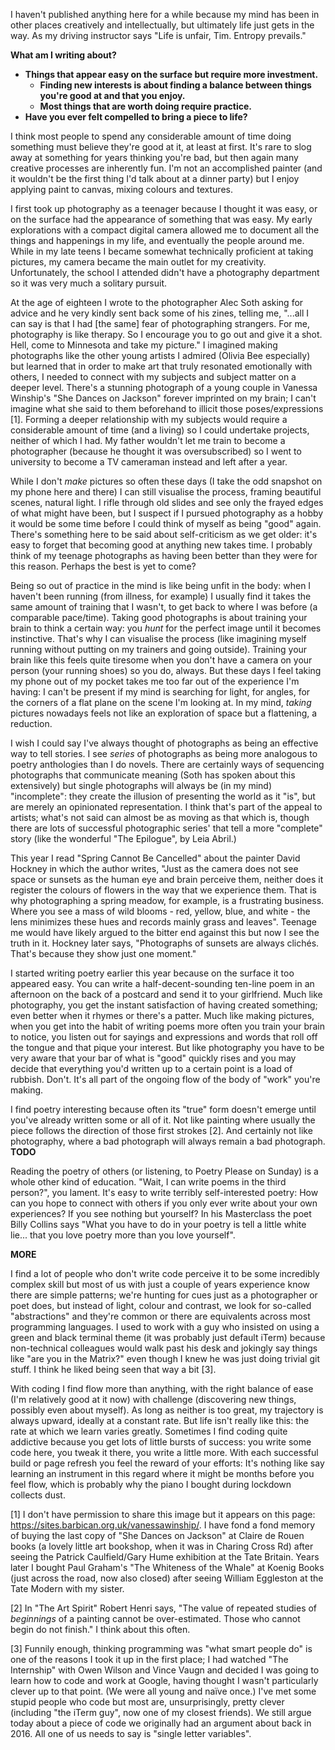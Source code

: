 I haven't published anything here for a while because my mind has been in other places creatively and intellectually, but ultimately life just gets in the way. As my driving instructor says "Life is unfair, Tim. Entropy prevails."

**What am I writing about?**

- **Things that appear easy on the surface but require more investment.**
  - **Finding new interests is about finding a balance between things you're good at and that you enjoy.**
  - **Most things that are worth doing require practice.**
- **Have you ever felt compelled to bring a piece to life?**

I think most people to spend any considerable amount of time doing something must believe they're good at it, at least at first. It's rare to slog away at something for years thinking you're bad, but then again many creative processes are inherently fun. I'm not an accomplished painter (and it wouldn't be the first thing I'd talk about at a dinner party) but I enjoy applying paint to canvas, mixing colours and textures.

I first took up photography as a teenager because I thought it was easy, or on the surface had the appearance of something that was easy. My early explorations with a compact digital camera allowed me to document all the things and happenings in my life, and eventually the people around me. While in my late teens I became somewhat technically proficient at taking pictures, my camera became the main outlet for my creativity. Unfortunately, the school I attended didn't have a photography department so it was very much a solitary pursuit.

At the age of eighteen I wrote to the photographer Alec Soth asking for advice and he very kindly sent back some of his zines, telling me, "...all I can say is that I had [the same] fear of photographing strangers. For me, photography is like therapy. So I encourage you to go out and give it a shot. Hell, come to Minnesota and take my picture." I imagined making photographs like the other young artists I admired (Olivia Bee especially) but learned that in order to make art that truly resonated emotionally with others, I needed to connect with my subjects and subject matter on a deeper level. There's a stunning photograph of a young couple in Vanessa Winship's "She Dances on Jackson" forever imprinted on my brain; I can't imagine what she said to them beforehand to illicit those poses/expressions [1]. Forming a deeper relationship with my subjects would require a considerable amount of time (and a living) so I could undertake projects, neither of which I had. My father wouldn't let me train to become a photographer (because he thought it was oversubscribed) so I went to university to become a TV cameraman instead and left after a year.

While I don't *make* pictures so often these days (I take the odd snapshot on my phone here and there) I can still visualise the process, framing beautiful scenes, natural light. I rifle through old slides and see only the frayed edges of what might have been, but I suspect if I pursued photography as a hobby it would be some time before I could think of myself as being "good" again. There's something here to be said about self-criticism as we get older: it's easy to forget that becoming good at anything new takes time. I probably think of my teenage photographs as having been better than they were for this reason. Perhaps the best is yet to come?

Being so out of practice in the mind is like being unfit in the body: when I haven't been running (from illness, for example) I usually find it takes the same amount of training that I wasn't, to get back to where I was before (a comparable pace/time). Taking good photographs is about training your brain to think a certain way: you *hunt* for the perfect image until it becomes instinctive. That's why I can visualise the process (like imagining myself running without putting on my trainers and going outside). Training your brain like this feels quite tiresome when you don't have a camera on your person (your running shoes) so you do, always. But these days I feel taking my phone out of my pocket takes me too far out of the experience I'm having: I can't be present if my mind is searching for light, for angles, for the corners of a flat plane on the scene I'm looking at. In my mind, *taking* pictures nowadays feels not like an exploration of space but a flattening, a reduction.

I wish I could say I've always thought of photographs as being an effective way to tell stories. I see *series* of photographs as being more analogous to poetry anthologies than I do novels. There are certainly ways of sequencing photographs that communicate meaning (Soth has spoken about this extensively) but single photographs will always be (in my mind) "incomplete": they create the illusion of presenting the world as it "is", but are merely an opinionated representation. I think that's part of the appeal to artists; what's not said can almost be as moving as that which is, though there are lots of successful photographic series' that tell a more "complete" story (like the wonderful "The Epilogue", by Leia Abril.) 

This year I read "Spring Cannot Be Cancelled" about the painter David Hockney in which the author writes, "Just as the camera does not see space or sunsets as the human eye and brain perceive them, neither does it register the colours of flowers in the way that we experience them. That is why photographing a spring meadow, for example, is a frustrating business. Where you see a mass of wild blooms - red, yellow, blue, and white - the lens minimizes these hues and records mainly grass and leaves". Teenage me would have likely argued to the bitter end against this but now I see the truth in it. Hockney later says, "Photographs of sunsets are always clichés. That's because they show just one moment."

I started writing poetry earlier this year because on the surface it too appeared easy. You can write a half-decent-sounding ten-line poem in an afternoon on the back of a postcard and send it to your girlfriend. Much like photography, you get the instant satisfaction of having created something; even better when it rhymes or there's a patter. Much like making pictures, when you get into the habit of writing poems more often you train your brain to notice, you listen out for sayings and expressions and words that roll off the tongue and that pique your interest. But like photography you have to be very aware that your bar of what is "good" quickly rises and you may decide that everything you'd written up to a certain point is a load of rubbish. Don't. It's all part of the ongoing flow of the body of "work" you're making.

I find poetry interesting because often its "true" form doesn't emerge until you've already written some or all of it. Not like painting where usually the piece follows the direction of those first strokes [2]. And certainly not like photography, where a bad photograph will always remain a bad photograph. **TODO**

Reading the poetry of others (or listening, to Poetry Please on Sunday) is a whole other kind of education. "Wait, I can write poems in the third person?", you lament. It's easy to write terribly self-interested poetry: How can you hope to connect with others if you only ever write about your own experiences? If you see nothing but yourself? In his Masterclass the poet Billy Collins says "What you have to do in your poetry is tell a little white lie... that you love poetry more than you love yourself".

**MORE**

I find a lot of people who don't write code perceive it to be some incredibly complex skill but most of us with just a couple of years experience know there are simple patterns; we're hunting for cues just as a photographer or poet does, but instead of light, colour and contrast, we look for so-called "abstractions" and they're common or there are equivalents across most programming languages. I used to work with a guy who insisted on using a green and black terminal theme (it was probably just default iTerm) because non-technical colleagues would walk past his desk and jokingly say things like "are you in the Matrix?" even though I knew he was just doing trivial git stuff. I think he liked being seen that way a bit [3].

With coding I find flow more than anything, with the right balance of ease (I'm relatively good at it now) with challenge (discovering new things, possibly even about myself). As long as neither is too great, my trajectory is always upward, ideally at a constant rate. But life isn't really like this: the rate at which we learn varies greatly. Sometimes I find coding quite addictive because you get lots of little bursts of success: you write some code here, you tweak it there, you write a little more. With each successful build or page refresh you feel the reward of your efforts: It's nothing like say learning an instrument in this regard where it might be months before you feel flow, which is probably why the piano I bought during lockdown collects dust.

[1] I don't have permission to share this image but it appears on this page: https://sites.barbican.org.uk/vanessawinship/. I have fond a fond memory of buying the last copy of "She Dances on Jackson" at Claire de Rouen books (a lovely little art bookshop, when it was in Charing Cross Rd) after seeing the Patrick Caulfield/Gary Hume exhibition at the Tate Britain. Years later I bought Paul Graham's "The Whiteness of the Whale" at Koenig Books (just across the road, now also closed) after seeing William Eggleston at the Tate Modern with my sister.

[2] In "The Art Spirit" Robert Henri says, "The value of repeated studies of *beginnings* of a painting cannot be over-estimated. Those who cannot begin do not finish." I think about this often.

[3] Funnily enough, thinking programming was "what smart people do" is one of the reasons I took it up in the first place; I had watched "The Internship" with Owen Wilson and Vince Vaugn and decided I was going to learn how to code and work at Google, having thought I wasn't particularly clever up to that point. (We were all young and naïve once.) I've met some stupid people who code but most are, unsurprisingly, pretty clever (including "the iTerm guy", now one of my closest friends). We still argue today about a piece of code we originally had an argument about back in 2016. All one of us needs to say is "single letter variables".